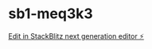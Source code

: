 # sb1-meq3k3

[Edit in StackBlitz next generation editor ⚡️](https://stackblitz.com/~/github.com/Presidential1022/sb1-meq3k3)